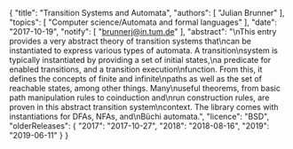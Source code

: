 {
    "title": "Transition Systems and Automata",
    "authors": [
        "Julian Brunner"
    ],
    "topics": [
        "Computer science/Automata and formal languages"
    ],
    "date": "2017-10-19",
    "notify": [
        "brunnerj@in.tum.de"
    ],
    "abstract": "\nThis entry provides a very abstract theory of transition systems that\ncan be instantiated to express various types of automata. A transition\nsystem is typically instantiated by providing a set of initial states,\na predicate for enabled transitions, and a transition execution\nfunction. From this, it defines the concepts of finite and infinite\npaths as well as the set of reachable states, among other things. Many\nuseful theorems, from basic path manipulation rules to coinduction and\nrun construction rules, are proven in this abstract transition system\ncontext. The library comes with instantiations for DFAs, NFAs, and\nBüchi automata.",
    "licence": "BSD",
    "olderReleases": {
        "2017": "2017-10-27",
        "2018": "2018-08-16",
        "2019": "2019-06-11"
    }
}